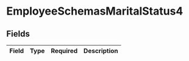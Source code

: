 # EmployeeSchemasMaritalStatus4


## Fields

| Field       | Type        | Required    | Description |
| ----------- | ----------- | ----------- | ----------- |